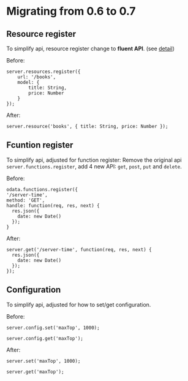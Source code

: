 Migrating from 0.6 to 0.7
===================

## Resource register
To simplify api, resource register change to **fluent API**. (see [detail](http://tossshinhwa.github.io/node-odata/en/#5-api))

Before:

```
server.resources.register({
    url: '/books',
    model: {
        title: String,
        price: Number
    }
});
```

After:

```
server.resource('books', { title: String, price: Number });
```

## Fcuntion register
To simplify api, adjusted for function register: Remove the original api `server.functions.register`, add 4 new API: `get`, `post`, `put` and `delete`.

Before:

```
odata.functions.register({
'/server-time',
method: 'GET',
handle: function(req, res, next) {
  res.json({
    date: new Date()
  });
}
```

After:

```
server.get('/server-time', function(req, res, next) {
  res.json({
    date: new Date()
  });
});
```

## Configuration
To simplify api, adjusted for how to set/get configuration.

Before:

```
server.config.set('maxTop', 1000);

server.config.get('maxTop');
```

After:

```
server.set('maxTop', 1000);

server.get('maxTop');
```
